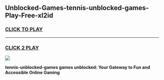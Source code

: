 
## Unblocked-Games-tennis-unblocked-games-Play-Free-xl2id
<h3>
<a href="https://premium76.site?title=tennis-unblocked-games&ref=21A">CLICK TO PLAY</a></h3>
<hr>

<h3>
<a href="https://premium76.site?title=tennis-unblocked-games&ref=21A">CLICK 2 PLAY</a>
  
</h3>

<a href="https://premium76.site?title=tennis-unblocked-games&ref=21A"><img src="https://clearcache.store/games.png"></a>


**tennis-unblocked-games games unblocked: Your Gateway to Fun and Accessible Online Gaming**
